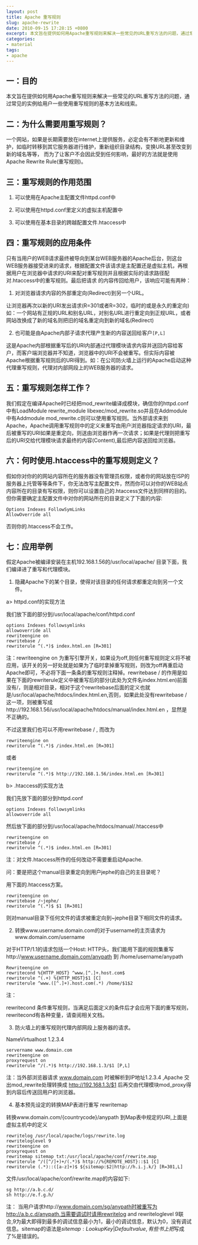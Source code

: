 ```yaml
---
layout: post
title: Apache 重写规则
slug: apache-rewrite
date: 2010-09-15 17:28:15 +0800
excerpt: 本文旨在提供如何用Apache重写规则来解决一些常见的URL重写方法的问题，通过常见的实例给用户一些使用重写规则的基本方法和线索。
categories:
- material
tags:
- apache
---
```


## 一：目的

本文旨在提供如何用Apache重写规则来解决一些常见的URL重写方法的问题，通过常见的实例给用户一些使用重写规则的基本方法和线索。

## 二：为什么需要用重写规则？

一个网站，如果是长期需要放在internet上提供服务，必定会有不断地更新和维护，如临时转移到其它服务器进行维护，重新组织目录结构，变换URL甚至改变到新的域名等等， 而为了让客户不会因此受到任何影响，最好的方法就是使用Apache Rewrite Rule(重写规则)。


## 三：重写规则的作用范围

1) 可以使用在Apache主配置文件httpd.conf中

2) 可以使用在httpd.conf里定义的虚拟主机配置中

3) 可以使用在基本目录的跨越配置文件.htaccess中

## 四：重写规则的应用条件

只有当用户的WEB请求最终被导向到某台WEB服务器的Apache后台，则这台WEB服务器接受进来的请求，根据配置文件该请求是主配置还是虚拟主机，再根据用户在浏览器中请求的URI来配对重写规则并且根据实际的请求路径配对.htaccess中的重写规则。最后把请求 的内容传回给用户，该响应可能有两种：

1) 对浏览器请求内容的外部重定向(Redirect)到另一个URL。

让浏览器再次以新的URI发出请求(R=301或者R=302，临时的或是永久的重定向)如：一个网站有正规的URL和别名URL，对别名URL进行重定向到正规URL，或者网站改换成了新的域名则把旧的域名重定向到新的域名(Redirect)

2) 也可能是由Apache内部子请求代理产生新的内容送回给客户`[P,L]`

这是Apache内部根据重写后的URI内部通过代理模块请求内容并送回内容给客户，而客户端浏览器并不知道，浏览器中的URI不会被重写。但实际内容被Apache根据重写规则后的URI得到。如：在公司防火墙上运行的Apache启动这种代理重写规则，代理对内部网段上的WEB服务器的请求。

## 五：重写规则怎样工作？

我们假定在编译Apache时已经把mod_rewrite编译成模块，确信你的httpd.conf中有LoadModule rewrite_module libexec/mod_rewrite.so并且在Addmodule中有Addmodule mod_rewrite.c则可以使用重写规则。当外部请求来到Apache，Apache调用重写规则中的定义来重写由用户浏览器指定请求的URI，最后被重写的URI如果是重定向，则送由浏览器作再一次请求；如果是代理则把重写后的URI交给代理模块请求最终的内容(Content),最后把内容送回给浏览器。

## 六：何时使用.htaccess中的重写规则定义？

假如你对你的的网站内容所在的服务器没有管理员权限，或者你的网站放在ISP的服务器上托管等等条件下，你无法改写主配置文件，然而你可以对你的WEB站点内容所在的目录有写权限，则你可以设置自己的.htaccess文件达到同样的目的。但你需要确定主配置文件中对你的网站所在的目录定义了下面的内容:

	Options Indexes FollowSymLinks
	AllowOverride all

否则你的.htaccess不会工作。

## 七：应用举例

假定Apache被编译安装在主机192.168.1.56的/usr/local/apache/ 目录下面，我们编译进了重写和代理模块。

1) 隐藏Apache下的某个目录，使得对该目录的任何请求都重定向到另一个文件。

a&gt; httpd.conf的实现方法

我们放下面的部分到/usr/local/apache/conf/httpd.conf

	options Indexes followsymlinks
	allowoverride all
	rewriteengine on
	rewritebase /
	rewriterule ^(.*)$ index.html.en [R=301]

注：rewriteengine on 为重写引擎开关，如果设为off,则任何重写规则定义将不被应用，该开关的另一好处就是如果为了临时拿掉重写规则，则改为off再重启动Apache即可，不必将下面一条条的重写规则注释掉。rewritebase / 的作用是如果在下面的rewriterule定义中被重写后的部分(此处为文件名index.html.en)前面没有/，则是相对目录，相对于这个rewritebase后面的定义也就是/usr/local/apache/htdocs/index.html.en,否则，如果此处没有rewritebase /这一项，则被重写成http://192.168.1.56/usr/local/apache/htdocs/manual/index.html.en ，显然是不正确的。

不过这里我们也可以不用rewritebase / , 而改为

	rewriteengine on
	rewriterule ^(.*)$ /index.html.en [R=301]

或者

	rewriteengine on
	rewriterule ^(.*)$ http://192.168.1.56/index.html.en [R=301]

b&gt; .htaccess的实现方法

我们先放下面的部分到httpd.conf

	options Indexes followsymlinks
	allowoverride all

然后放下面的部分到/usr/local/apache/htdocs/manual/.htaccess中

	rewriteengine on
	rewritebase /
	rewriterule ^(.*)$ index.html.en [R=301]

注：对文件.htaccess所作的任何改动不需要重启动Apache.

问：要是把这个manual目录重定向到用户jephe的自己的主目录呢？

用下面的.htaccess方案。

	rewriteengine on
	rewritebase /~jephe/
	rewriterule ^(.*)$ $1 [R=301]

则对manual目录下任何文件的请求被重定向到~jephe目录下相同文件的请求。

2) 转换www.username.domain.com的对于username的主页请求为www.domain.com/username

对于HTTP/1.1的请求包括一个Host: HTTP头，我们能用下面的规则集重写http://www.username.domain.com/anypath 到 /home/username/anypath

	Rewriteengine on
	rewritecond %{HTTP_HOST} ^www.[^.]+.host.com$
	rewriterule ^(.+) %{HTTP_HOST}$1 [C]
	rewriterule ^www.([^.]+).host.com(.*) /home/$1$2

注：

rewritecond 条件重写规则，当满足后面定义的条件后才会应用下面的重写规则，rewritecond有各种变量，请查阅相关文档。

3) 防火墙上的重写规则代理内部网段上服务器的请求。

NameVirtualhost 1.2.3.4

	servername www.domain.com
	rewriteengine on
	proxyrequest on
	rewriterule ^/(.*)$ http://192.168.1.3/$1 [P,L]

注：当外部浏览器请求 www.domain.com 时被解析到IP地址1.2.3.4 ,Apache 交出mod_rewrite处理转换成 http://192.168.1.3/$1 后再交由代理模块mod_proxy得到内容后传送回用户的浏览器。

4) 基本预先设定的转换MAP表进行重写 rewritemap

转换www.domain.com/{countrycode}/anypath 到Map表中规定的URI,上面是虚拟主机中的定义

	rewritelog /usr/local/apache/logs/rewrite.log
	rewriteloglevel 9
	rewriteengine on
	proxyrequest on
	rewritemap sitemap txt:/usr/local/apache/conf/rewrite.map
	rewriterule ^/([^/]+)+/(.*)$ http://%{REMOTE_HOST}::$1 [C]
	rewriterule (.*)::([a-z]+)$ ${sitemap:$2|http://h.i.j.k/} [R=301,L]

文件/usr/local/apache/conf/rewrite.map的内容如下:

	sg http://a.b.c.d/
	sh http://e.f.g.h/

注： 当用户请求http://www.domain.com/sg/anypath时被重写为http://a.b.c.d/anypath.当需要调试时请用rewritelog and rewriteloglevel 9联合,9为最大即得到最多的调试信息最小为1，最小的调试信息，默认为0，没有调试信息。sitemap的语法是${sitemap: LookupKey | Defaultvalue} ,有些书上把$写成了%是错误的。
